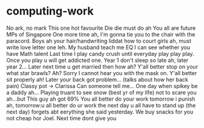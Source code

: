 # computing-work
No ark, no mark
This one hot favourite
Die die must do ah
You all are future MPs of Singapore
One more time ah, I'm gonna tie you to the chair with the paracord.
Boys ah your hair/handwriting liddat how to court girls ah, must write love letter one leh.
My husband teach me EQ
I can see whether you have Math talent
Last time I play candy crush until everyday play play play. Once you play u will get addicted one.
Year 1 don't sleep so late ah, later year 2...
Later next time u get married then how ah?
Y'all better stop on your what star brawls?
Ah? Sorry I cannot hear you with the mask on.
Y'all better sit properly ah! Later your back got problem... (talks about how her back pain)
Classy pot -> Clarissa
Can someone tell me...
One day when spikey be a daddy ah...
Playing truant to see snow (best yr of my life)
not to scare you ah...but
This guy ah got 69%
You all better do your work tomorrow i punish ah, tomorrow:u all better do ur work the next day u all have to stand up (the next day) forgets abt eerything she said yesterday.
We buy snacks for you not cheap hor Joel. Next time dont give you
